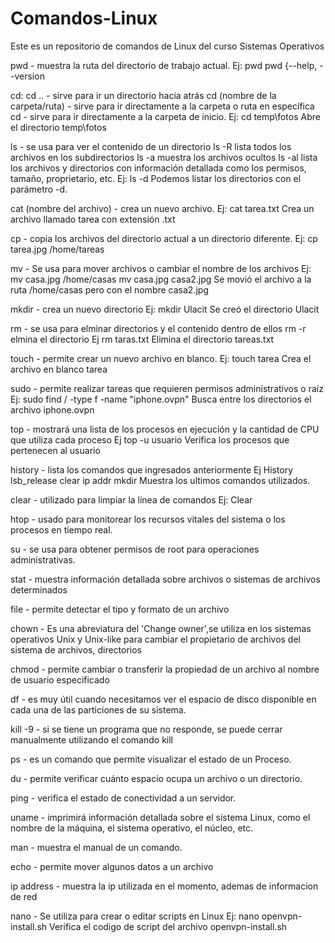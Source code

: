 # Comandos-Linux
Este es un repositorio de comandos de Linux del curso Sistemas Operativos

pwd - muestra la ruta del directorio de trabajo actual.
  Ej: 
pwd
pwd {--help, --version 

cd:
  cd .. - sirve para ir un directorio hacia atrás
  cd (nombre de la carpeta/ruta) - sirve para ir directamente a la carpeta o ruta en específica
  cd - sirve para ir directamente a la carpeta de inicio.
 Ej: cd temp\fotos Abre el directorio temp\fotos
  
ls - se usa para ver el contenido de un directorio
  ls -R lista todos los archivos en los subdirectorios
  ls -a muestra los archivos ocultos
  ls -al lista los archivos y directorios con información detallada como los permisos, tamaño, proprietario, etc.
 Ej: ls -d Podemos listar los directorios con el parámetro -d.
  
cat (nombre del archivo) - crea un nuevo archivo.
Ej: cat tarea.txt Crea un archivo llamado tarea con extensión .txt

cp - copia los archivos del directorio actual a un directorio diferente.
 Ej: cp tarea.jpg /home/tareas
  
mv - Se usa para mover archivos o  cambiar el nombre de los archivos
 Ej: mv casa.jpg /home/casas
           mv casa.jpg casa2.jpg Se movió el archivo a la ruta /home/casas pero con el nombre casa2.jpg
           
mkdir - crea un nuevo directorio
 Ej: mkdir Ulacit Se creó el directorio Ulacit 
  
rm - se usa para elminar directorios y el contenido dentro de ellos
  rm -r elmina el directorio
 Ej rm taras.txt Elimina el directorio tareas.txt
  
touch - permite crear un nuevo archivo en blanco.
 Ej: touch tarea Crea el archivo en blanco tarea
  
sudo - permite realizar tareas que requieren permisos administrativos o raíz
Ej: sudo find / -type f -name "iphone.ovpn" Busca entre los directorios el archivo iphone.ovpn

top - mostrará una lista de los procesos en ejecución y la cantidad de CPU que utiliza cada proceso
Ej top -u usuario Verifica los procesos que pertenecen al usuario

history - lista los comandos que ingresados anteriormente
Ej History 
lsb_release
clear
ip addr
mkdir Muestra los ultimos comandos utilizados. 

clear - utilizado para limpiar la línea de comandos
Ej: Clear

htop - usado para monitorear los recursos vitales del sistema o los procesos en tiempo real.

su - se usa para obtener permisos de root para operaciones administrativas.

stat -  muestra información detallada sobre archivos o sistemas de archivos determinados

file - permite detectar el tipo y formato de un archivo

chown - Es una abreviatura del 'Change owner',se utiliza en los sistemas operativos Unix y Unix-like para cambiar el propietario de archivos del sistema de archivos, directorios

chmod - permite cambiar o transferir la propiedad de un archivo al nombre de usuario especificado

df - es muy útil cuando necesitamos ver el espacio de disco disponible en cada una de las particiones de su sistema.

kill -9 - si se tiene un programa que no responde, se puede cerrar manualmente utilizando el comando kill

ps -  es un comando que permite visualizar el estado de un Proceso.

du - permite verificar cuánto espacio ocupa un archivo o un directorio.

ping - verifica el estado de conectividad a un servidor.

uname - imprimirá información detallada sobre el sistema Linux, como el nombre de la máquina, el sistema operativo, el núcleo, etc.

man - muestra el manual de un comando.

echo - permite mover algunos datos a un archivo

ip address - muestra la ip utilizada en el momento, ademas de informacion de red

nano - Se utiliza para crear o editar scripts en Linux
  Ej: nano openvpn-install.sh Verifica el codigo de script del archivo openvpn-install.sh 
